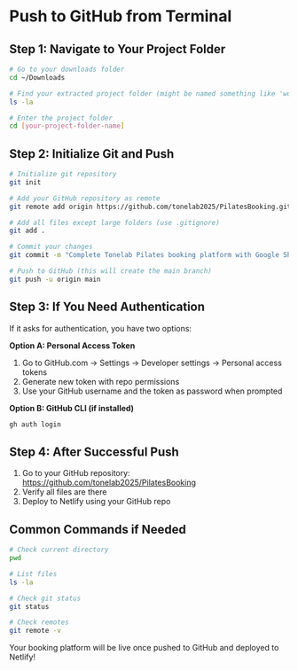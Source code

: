 # Push to GitHub from Terminal

## Step 1: Navigate to Your Project Folder

```bash
# Go to your downloads folder
cd ~/Downloads

# Find your extracted project folder (might be named something like 'workspace' or 'PilatesBooking')
ls -la

# Enter the project folder
cd [your-project-folder-name]
```

## Step 2: Initialize Git and Push

```bash
# Initialize git repository
git init

# Add your GitHub repository as remote
git remote add origin https://github.com/tonelab2025/PilatesBooking.git

# Add all files except large folders (use .gitignore)
git add .

# Commit your changes
git commit -m "Complete Tonelab Pilates booking platform with Google Sheets integration"

# Push to GitHub (this will create the main branch)
git push -u origin main
```

## Step 3: If You Need Authentication

If it asks for authentication, you have two options:

**Option A: Personal Access Token**
1. Go to GitHub.com → Settings → Developer settings → Personal access tokens
2. Generate new token with repo permissions
3. Use your GitHub username and the token as password when prompted

**Option B: GitHub CLI (if installed)**
```bash
gh auth login
```

## Step 4: After Successful Push

1. Go to your GitHub repository: https://github.com/tonelab2025/PilatesBooking
2. Verify all files are there
3. Deploy to Netlify using your GitHub repo

## Common Commands if Needed

```bash
# Check current directory
pwd

# List files
ls -la

# Check git status
git status

# Check remotes
git remote -v
```

Your booking platform will be live once pushed to GitHub and deployed to Netlify!